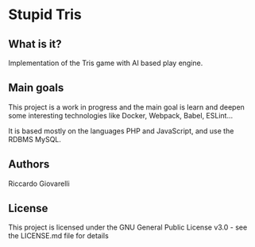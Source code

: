 # Stupid Tris

## What is it?
Implementation of the Tris game with AI based play engine.

## Main goals
This project is a work in progress and the main goal is learn and deepen some interesting technologies like Docker, Webpack, Babel, ESLint...

It is based mostly on the languages PHP and JavaScript, and use the RDBMS MySQL. 

## Authors
Riccardo Giovarelli

## License
This project is licensed under the GNU General Public License v3.0 - see the LICENSE.md file for details
